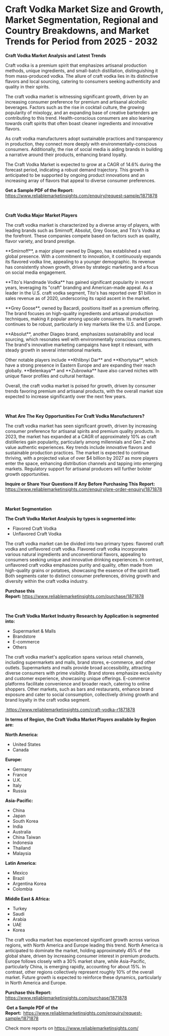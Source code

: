 <p><h1>Craft Vodka Market Size and Growth, Market Segmentation, Regional and Country Breakdowns, and Market Trends for Period from 2025 -  2032</h1></p><p><strong>Craft Vodka Market Analysis and Latest Trends</strong></p>
<p><p>Craft vodka is a premium spirit that emphasizes artisanal production methods, unique ingredients, and small-batch distillation, distinguishing it from mass-produced vodka. The allure of craft vodka lies in its distinctive flavors and local sourcing, catering to consumers seeking authenticity and quality in their spirits.</p><p>The craft vodka market is witnessing significant growth, driven by an increasing consumer preference for premium and artisanal alcoholic beverages. Factors such as the rise in cocktail culture, the growing popularity of mixology, and an expanding base of creative bartenders are contributing to this trend. Health-conscious consumers are also leaning towards craft spirits that often boast cleaner ingredients and innovative flavors.</p><p>As craft vodka manufacturers adopt sustainable practices and transparency in production, they connect more deeply with environmentally-conscious consumers. Additionally, the rise of social media is aiding brands in building a narrative around their products, enhancing brand loyalty.</p><p>The Craft Vodka Market is expected to grow at a CAGR of 14.6% during the forecast period, indicating a robust demand trajectory. This growth is anticipated to be supported by ongoing product innovations and an increasing array of flavors that appeal to diverse consumer preferences.</p></p>
<p><strong>Get a Sample PDF of the Report:&nbsp;</strong> <a href="https://www.reliablemarketinsights.com/enquiry/request-sample/1871878?utm_campaign=2609&utm_medium=2&utm_source=Github&utm_content=ia&utm_term=07042025&utm_id=craft-vodka">https://www.reliablemarketinsights.com/enquiry/request-sample/1871878</a></p>
<p>&nbsp;</p>
<p><strong>Craft Vodka Major Market Players</strong></p>
<p><p>The craft vodka market is characterized by a diverse array of players, with leading brands such as Smirnoff, Absolut, Grey Goose, and Tito's Vodka at the forefront. These companies compete based on factors such as quality, flavor variety, and brand prestige.</p><p>**Smirnoff**, a major player owned by Diageo, has established a vast global presence. With a commitment to innovation, it continuously expands its flavored vodka line, appealing to a younger demographic. Its revenue has consistently shown growth, driven by strategic marketing and a focus on social media engagement.</p><p>**Tito's Handmade Vodka** has gained significant popularity in recent years, leveraging its "craft" branding and American-made appeal. As a leader in the U.S. craft vodka segment, Tito's has reported over $1 billion in sales revenue as of 2020, underscoring its rapid ascent in the market.</p><p>**Grey Goose**, owned by Bacardi, positions itself as a premium offering. The brand focuses on high-quality ingredients and artisanal production techniques, making it popular among upscale consumers. Its market growth continues to be robust, particularly in key markets like the U.S. and Europe.</p><p>**Absolut**, another Diageo brand, emphasizes sustainability and local sourcing, which resonates well with environmentally conscious consumers. The brand's innovative marketing campaigns have kept it relevant, with steady growth in several international markets.</p><p>Other notable players include **Khlibnyi Dar** and **Khortytsa**, which have a strong presence in Eastern Europe and are expanding their reach globally. **Belenkaya** and **Zubrowka** have also carved niches with unique flavor profiles and cultural heritage.</p><p>Overall, the craft vodka market is poised for growth, driven by consumer trends favoring premium and artisanal products, with the overall market size expected to increase significantly over the next few years.</p></p>
<p>&nbsp;</p>
<p><strong>What Are The Key Opportunities For Craft Vodka Manufacturers?</strong></p>
<p><p>The craft vodka market has seen significant growth, driven by increasing consumer preference for artisanal spirits and premium quality products. In 2023, the market has expanded at a CAGR of approximately 10% as craft distilleries gain popularity, particularly among millennials and Gen Z who value authentic experiences. Key trends include innovative flavors and sustainable production practices. The market is expected to continue thriving, with a projected value of over $4 billion by 2027 as more players enter the space, enhancing distribution channels and tapping into emerging markets. Regulatory support for artisanal producers will further bolster growth opportunities.</p></p>
<p><strong>Inquire or Share Your Questions If Any Before Purchasing This Report:</strong> <a href="https://www.reliablemarketinsights.com/enquiry/pre-order-enquiry/1871878?utm_campaign=2609&utm_medium=2&utm_source=Github&utm_content=ia&utm_term=07042025&utm_id=craft-vodka">https://www.reliablemarketinsights.com/enquiry/pre-order-enquiry/1871878</a></p>
<p>&nbsp;</p>
<p><strong>Market Segmentation</strong></p>
<p><strong>The Craft Vodka Market Analysis by types is segmented into:</strong></p>
<p><ul><li>Flavored Craft Vodka</li><li>Unflavored Craft Vodka</li></ul></p>
<p><p>The craft vodka market can be divided into two primary types: flavored craft vodka and unflavored craft vodka. Flavored craft vodka incorporates various natural ingredients and unconventional flavors, appealing to consumers seeking unique and innovative drinking experiences. In contrast, unflavored craft vodka emphasizes purity and quality, often made from high-quality grains or potatoes, showcasing the essence of the spirit itself. Both segments cater to distinct consumer preferences, driving growth and diversity within the craft vodka industry.</p></p>
<p><strong>Purchase this Report:&nbsp;</strong><a href="https://www.reliablemarketinsights.com/purchase/1871878?utm_campaign=2609&utm_medium=2&utm_source=Github&utm_content=ia&utm_term=07042025&utm_id=craft-vodka">https://www.reliablemarketinsights.com/purchase/1871878</a></p>
<p>&nbsp;</p>
<p><strong>The Craft Vodka Market Industry Research by Application is segmented into:</strong></p>
<p><ul><li>Supermarket & Malls</li><li>Brandstore</li><li>E-commerce</li><li>Others</li></ul></p>
<p><p>The craft vodka market's application spans various retail channels, including supermarkets and malls, brand stores, e-commerce, and other outlets. Supermarkets and malls provide broad accessibility, attracting diverse consumers with prime visibility. Brand stores emphasize exclusivity and customer experience, showcasing unique offerings. E-commerce platforms facilitate convenience and broader reach, catering to online shoppers. Other markets, such as bars and restaurants, enhance brand exposure and cater to social consumption, collectively driving growth and brand loyalty in the craft vodka segment.</p></p>
<p><a href="https://www.reliablemarketinsights.com/craft-vodka-r1871878?utm_campaign=2609&utm_medium=2&utm_source=Github&utm_content=ia&utm_term=07042025&utm_id=craft-vodka">&nbsp;https://www.reliablemarketinsights.com/craft-vodka-r1871878</a></p>
<p><strong>In terms of Region, the Craft Vodka Market Players available by Region are:</strong></p>
<p>
    <p> <strong> North America: </strong>
        <ul>
            <li>United States</li>
            <li>Canada</li>
        </ul>
        </p> 
    <p> <strong> Europe: </strong>
        <ul>
            <li>Germany</li>
            <li>France</li>
            <li>U.K.</li>
            <li>Italy</li>
            <li>Russia</li>
        </ul>
        </p> 
    <p> <strong> Asia-Pacific: </strong>
        <ul>
            <li>China</li>
            <li>Japan</li>
            <li>South Korea</li>
            <li>India</li>
            <li>Australia</li>
            <li>China Taiwan</li>
            <li>Indonesia</li>
            <li>Thailand</li>
            <li>Malaysia</li>
        </ul>
        </p> 
    <p> <strong> Latin America: </strong>
        <ul>
            <li>Mexico</li>
            <li>Brazil</li>
            <li>Argentina Korea</li>
            <li>Colombia</li>
        </ul>
        </p> 
    <p> <strong> Middle East & Africa: </strong>
        <ul>
            <li>Turkey</li>
            <li>Saudi</li>
            <li>Arabia</li>
            <li>UAE</li>
            <li>Korea</li>
        </ul>
    </p>
    </p>
<p><p>The craft vodka market has experienced significant growth across various regions, with North America and Europe leading this trend. North America is anticipated to dominate the market, holding approximately 45% of the global share, driven by increasing consumer interest in premium products. Europe follows closely with a 30% market share, while Asia-Pacific, particularly China, is emerging rapidly, accounting for about 15%. In contrast, other regions collectively represent roughly 10% of the overall market. Future growth is expected to reinforce these dynamics, particularly in North America and Europe.</p></p>
<p><strong>Purchase this Report: </strong><a href="https://www.reliablemarketinsights.com/purchase/1871878?utm_campaign=2609&utm_medium=2&utm_source=Github&utm_content=ia&utm_term=07042025&utm_id=craft-vodka">https://www.reliablemarketinsights.com/purchase/1871878</a></p>
<p>&nbsp;<strong>Get a Sample PDF of the Report:&nbsp;&nbsp;</strong><a href="https://www.reliablemarketinsights.com/enquiry/request-sample/1871878?utm_campaign=2609&utm_medium=2&utm_source=Github&utm_content=ia&utm_term=07042025&utm_id=craft-vodka">https://www.reliablemarketinsights.com/enquiry/request-sample/1871878</a></p>
<p><strong></strong></p>
<p>Check more reports on <a href="https://www.reliablemarketinsights.com/?utm_campaign=2609&utm_medium=2&utm_source=Github&utm_content=ia&utm_term=07042025&utm_id=craft-vodka">https://www.reliablemarketinsights.com/</a></p>